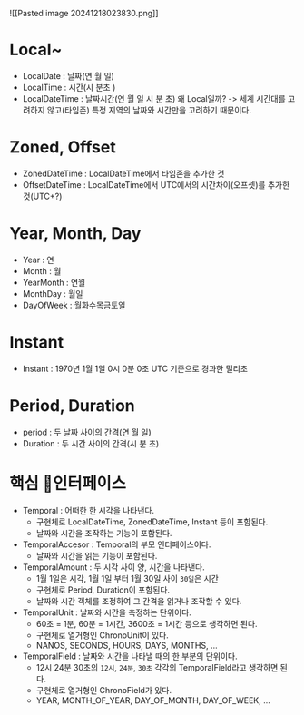 ![[Pasted image 20241218023830.png]]
# Local~
- LocalDate : 날짜(연 월 일)
- LocalTime : 시간(시 분초 )
- LocalDateTime : 날짜시간(연 월 일 시 분 초)
왜 Local일까? -> 세계 시간대를 고려하지 않고(타임존) 특정 지역의 날짜와 시간만을 고려하기 때문이다.
# Zoned, Offset
- ZonedDateTime : LocalDateTime에서 타임존을 추가한 것
- OffsetDateTime : LocalDateTime에서 UTC에서의 시간차이(오프셋)를 추가한 것(UTC+?)
# Year, Month, Day
- Year : 연
- Month : 월
- YearMonth : 연월
- MonthDay : 월일
- DayOfWeek : 월화수목금토일
# Instant
- Instant : 1970년 1월 1일 0시 0분 0초 UTC 기준으로 경과한 밀리초
# Period, Duration
- period : 두 날짜 사이의 간격(연 월 일)
- Duration : 두 시간 사이의 간격(시 분 초)
# 핵심 인터페이스
- Temporal : 어떠한 한 시각을 나타낸다.
	- 구현체로 LocalDateTime, ZonedDateTime, Instant 등이 포함된다.
	- 날짜와 시간을 조작하는 기능이 포함된다.
- TemporalAccesor : Temporal의 부모 인터페이스이다.
	- 날짜와 시간을 읽는 기능이 포함된다.
- TemporalAmount : 두 시각 사이 양, 시간을 나타낸다.
	- 1월 1일은 시각, 1월 1일 부터 1월 30일 사이 `30일`은 시간
	- 구현체로 Period, Duration이 포함된다.
	- 날짜와 시간 객체를 조정하여 그 간격을 읽거나 조작할 수 있다.
- TemporalUnit : 날짜와 시간을 측정하는 단위이다.
	- 60초 = 1분, 60분 = 1시간, 3600초 = 1시간 등으로 생각하면 된다.
	- 구현체로 열거형인 ChronoUnit이 있다.
	- NANOS, SECONDS, HOURS, DAYS, MONTHS, ...
- TemporalField : 날짜와 시간을 나타낼 때의 한 부분의 단위이다.
	- 12시 24분 30초의 `12시`, `24분`, `30초` 각각의 TemporalField라고 생각하면 된다.
	- 구현체로 열거형인 ChronoField가 있다.
	- YEAR, MONTH_OF_YEAR, DAY_OF_MONTH, DAY_OF_WEEK, ...